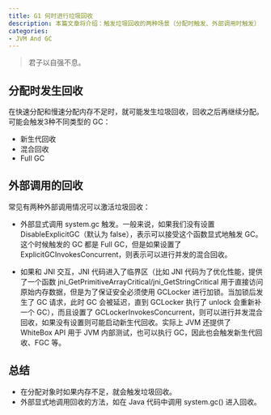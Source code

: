 ```yaml
---
title: G1 何时进行垃圾回收
description: 本篇文章将介绍：触发垃圾回收的两种场景（分配时触发、外部调用时触发）
categories:
- JVM And GC
---
```


> 君子以自强不息。


## 分配时发生回收

在快速分配和慢速分配内存不足时，就可能发生垃圾回收，回收之后再继续分配。可能会触发3种不同类型的 GC：
- 新生代回收
- 混合回收
- Full GC

## 外部调用的回收

常见有两种外部调用情况可以激活垃圾回收：

- 外部显式调用 system.gc 触发。一般来说，如果我们没有设置 DisableExplicitGC（默认为 false），表示可以接受这个函数显式地触发 GC。这个时候触发的 GC 都是 Full GC，但是如果设置了 ExplicitGCInvokesConcurrent，则表示可以进行并发的混合回收。

- 如果和 JNI  交互，JNI 代码进入了临界区（比如 JNI 代码为了优化性能，提供了一个函数 jni_GetPrimitiveArrayCritical/jni_GetStringCritical 用于直接访问原始内存数据，但是为了保证安全必须使用 GCLocker 进行加锁。当加锁后发生了 GC 请求，此时 GC 会被延迟，直到 GCLocker 执行了 unlock 会重新补一个 GC），而且设置了 GCLockerInvokesConcurrent，则可以进行并发混合回收，如果没有设置则可能启动新生代回收。实际上 JVM 还提供了 WhiteBox API 用于 JVM 内部测试，也可以执行 GC，因此也会触发新生代回收、FGC 等。

## 总结

- 在分配对象时如果内存不足，就会触发垃圾回收。
- 外部显式地调用回收的方法，如在 Java 代码中调用 system.gc() 进入回收。